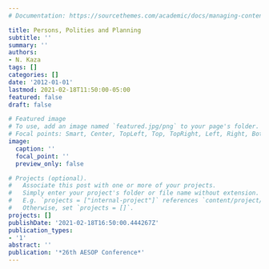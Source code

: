 ```yaml
---
# Documentation: https://sourcethemes.com/academic/docs/managing-content/

title: Persons, Polities and Planning
subtitle: ''
summary: ''
authors:
- N. Kaza
tags: []
categories: []
date: '2012-01-01'
lastmod: 2021-02-18T11:50:00-05:00
featured: false
draft: false

# Featured image
# To use, add an image named `featured.jpg/png` to your page's folder.
# Focal points: Smart, Center, TopLeft, Top, TopRight, Left, Right, BottomLeft, Bottom, BottomRight.
image:
  caption: ''
  focal_point: ''
  preview_only: false

# Projects (optional).
#   Associate this post with one or more of your projects.
#   Simply enter your project's folder or file name without extension.
#   E.g. `projects = ["internal-project"]` references `content/project/deep-learning/index.md`.
#   Otherwise, set `projects = []`.
projects: []
publishDate: '2021-02-18T16:50:00.444267Z'
publication_types:
- '1'
abstract: ''
publication: '*26th AESOP Conference*'
---
```

